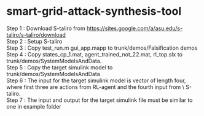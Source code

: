 # smart-grid-attack-synthesis-tool

Step 1 : Download S-taliro from https://sites.google.com/a/asu.edu/s-taliro/s-taliro/download \
Step 2 : Setup S-taliro\
Step 3 : Copy test_run.m gui_app.mapp to trunk/demos/Falsification demos\
Step 4 : Copy states_cp_1.mat, agent_trained_not_22.mat, rl_top.slx to trunk/demos/SystemModelsAndData.\
Step 5 : Copy the target simulink model to trunk/demos/SystemModelsAndData\
Step 6 : The input for the target simulink model is vector of length four, where first three are actions from RL-agent and the fourth input from \ 
S-taliro.\
Step 7 : The input and output for the target simulink file must be similar to one in example folder
